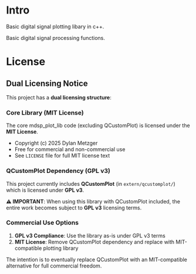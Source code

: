 # Intro

Basic digital signal plotting libary in c++.

Basic digital signal processing functions.


# License

## Dual Licensing Notice

This project has a **dual licensing structure**:

### Core Library (MIT License)
The core mdsp_plot_lib code (excluding QCustomPlot) is licensed under the **MIT License**.
- Copyright (c) 2025 Dylan Metzger
- Free for commercial and non-commercial use
- See `LICENSE` file for full MIT license text

### QCustomPlot Dependency (GPL v3)
This project currently includes **QCustomPlot** (in `extern/qcustomplot/`) which is licensed under **GPL v3**.

**⚠️ IMPORTANT**: When using this library with QCustomPlot included, the entire work becomes subject to **GPL v3** licensing terms.

### Commercial Use Options

1. **GPL v3 Compliance**: Use the library as-is under GPL v3 terms
2. **MIT License**: Remove QCustomPlot dependency and replace with MIT-compatible plotting library

The intention is to eventually replace QCustomPlot with an MIT-compatible alternative for full commercial freedom.

